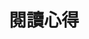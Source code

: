 ---
title: "閱讀心得"
description: "Some book reviews"
slug: "books"
image: "books_cover.jpeg"
style:
    # background: "#2a9d8f"
    # color: "#fff"
---